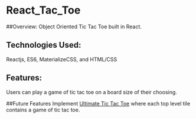 # React_Tac_Toe

##Overview:
  Object Oriented Tic Tac Toe built in React.

## Technologies Used:
  Reactjs, ES6, MaterializeCSS, and HTML/CSS
  
## Features:
  Users can play a game of tic tac toe on a board size of their choosing.
  
##Future Features
  Implement [Ultimate Tic Tac Toe](http://mathwithbaddrawings.com/ultimate-tic-tac-toe-original-post/)
  where each top level tile contains a game of tic tac toe.

